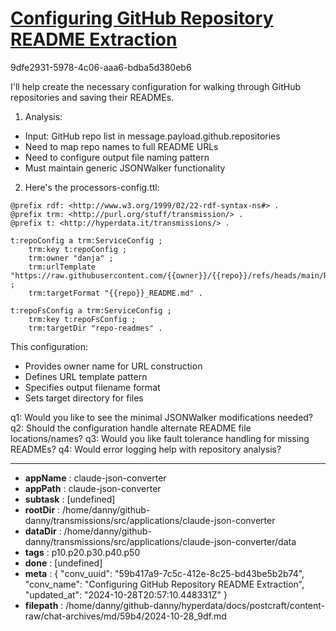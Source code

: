 # [Configuring GitHub Repository README Extraction](https://claude.ai/chat/59b417a9-7c5c-412e-8c25-bd43be5b2b74)

9dfe2931-5978-4c06-aaa6-bdba5d380eb6

 I'll help create the necessary configuration for walking through GitHub repositories and saving their READMEs.

1. Analysis:
- Input: GitHub repo list in message.payload.github.repositories 
- Need to map repo names to full README URLs
- Need to configure output file naming pattern
- Must maintain generic JSONWalker functionality

2. Here's the processors-config.ttl:

```turtle
@prefix rdf: <http://www.w3.org/1999/02/22-rdf-syntax-ns#> .
@prefix trm: <http://purl.org/stuff/transmission/> .
@prefix t: <http://hyperdata.it/transmissions/> .

t:repoConfig a trm:ServiceConfig ;
    trm:key t:repoConfig ;
    trm:owner "danja" ;
    trm:urlTemplate "https://raw.githubusercontent.com/{{owner}}/{{repo}}/refs/heads/main/README.md" ;
    trm:targetFormat "{{repo}}_README.md" .

t:repoFsConfig a trm:ServiceConfig ;
    trm:key t:repoFsConfig ; 
    trm:targetDir "repo-readmes" .
```

This configuration:
- Provides owner name for URL construction
- Defines URL template pattern
- Specifies output filename format
- Sets target directory for files

q1: Would you like to see the minimal JSONWalker modifications needed?
q2: Should the configuration handle alternate README file locations/names?
q3: Would you like fault tolerance handling for missing READMEs?
q4: Would error logging help with repository analysis?

---

* **appName** : claude-json-converter
* **appPath** : claude-json-converter
* **subtask** : [undefined]
* **rootDir** : /home/danny/github-danny/transmissions/src/applications/claude-json-converter
* **dataDir** : /home/danny/github-danny/transmissions/src/applications/claude-json-converter/data
* **tags** : p10.p20.p30.p40.p50
* **done** : [undefined]
* **meta** : {
  "conv_uuid": "59b417a9-7c5c-412e-8c25-bd43be5b2b74",
  "conv_name": "Configuring GitHub Repository README Extraction",
  "updated_at": "2024-10-28T20:57:10.448331Z"
}
* **filepath** : /home/danny/github-danny/hyperdata/docs/postcraft/content-raw/chat-archives/md/59b4/2024-10-28_9df.md